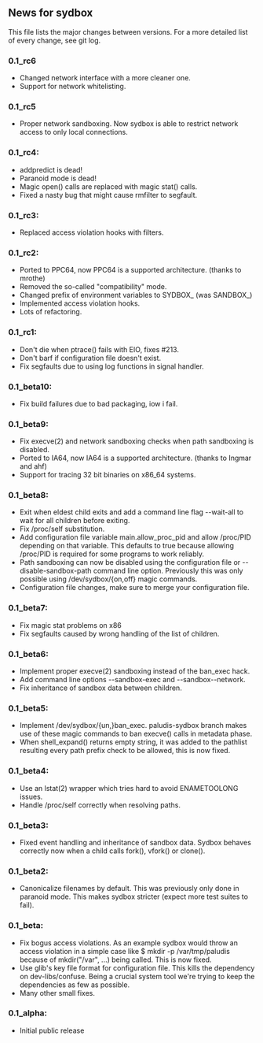 ## News for sydbox

This file lists the major changes between versions. For a more detailed list of
every change, see git log.

### 0.1_rc6
* Changed network interface with a more cleaner one.
* Support for network whitelisting.

### 0.1_rc5
* Proper network sandboxing. Now sydbox is able to restrict network access
  to only local connections.

### 0.1_rc4:
* addpredict is dead!
* Paranoid mode is dead!
* Magic open() calls are replaced with magic stat() calls.
* Fixed a nasty bug that might cause rmfilter to segfault.

### 0.1_rc3:
* Replaced access violation hooks with filters.

### 0.1_rc2:
* Ported to PPC64, now PPC64 is a supported architecture. (thanks to mrothe)
* Removed the so-called "compatibility" mode.
* Changed prefix of environment variables to SYDBOX_ (was SANDBOX_)
* Implemented access violation hooks.
* Lots of refactoring.

### 0.1_rc1:
* Don't die when ptrace() fails with EIO, fixes #213.
* Don't barf if configuration file doesn't exist.
* Fix segfaults due to using log functions in signal handler.

### 0.1_beta10:
* Fix build failures due to bad packaging, iow i fail.

### 0.1_beta9:
* Fix execve(2) and network sandboxing checks when path sandboxing is
  disabled.
* Ported to IA64, now IA64 is a supported architecture. (thanks to Ingmar and ahf)
* Support for tracing 32 bit binaries on x86_64 systems.

### 0.1_beta8:
* Exit when eldest child exits and add a command line flag --wait-all to
  wait for all children before exiting.
* Fix /proc/self substitution.
* Add configuration file variable main.allow_proc_pid and allow /proc/PID
  depending on that variable. This defaults to true because allowing
  /proc/PID is required for some programs to work reliably.
* Path sandboxing can now be disabled using the configuration file or
  --disable-sandbox-path command line option. Previously this was only
  possible using /dev/sydbox/{on,off} magic commands.
* Configuration file changes, make sure to merge your configuration file.

### 0.1_beta7:
* Fix magic stat problems on x86
* Fix segfaults caused by wrong handling of the list of children.

### 0.1_beta6:
* Implement proper execve(2) sandboxing instead of the ban_exec hack.
* Add command line options --sandbox-exec and --sandbox--network.
* Fix inheritance of sandbox data between children.

### 0.1_beta5:
* Implement /dev/sydbox/{un,}ban_exec. paludis-sydbox branch makes use of
  these magic commands to ban execve() calls in metadata phase.
* When shell_expand() returns empty string, it was added to the pathlist
  resulting every path prefix check to be allowed, this is now fixed.

### 0.1_beta4:
* Use an lstat(2) wrapper which tries hard to avoid ENAMETOOLONG issues.
* Handle /proc/self correctly when resolving paths.

### 0.1_beta3:
* Fixed event handling and inheritance of sandbox data. Sydbox behaves
  correctly now when a child calls fork(), vfork() or clone().

### 0.1_beta2:
* Canonicalize filenames by default. This was previously only done in
  paranoid mode. This makes sydbox stricter (expect more test
  suites to fail).

### 0.1_beta:
* Fix bogus access violations. As an example sydbox would
  throw an access violation in a simple case like
  $ mkdir -p /var/tmp/paludis
  because of mkdir("/var", ...) being called.
  This is now fixed.
* Use glib's key file format for configuration file. This kills the
  dependency on dev-libs/confuse. Being a crucial system tool we're
  trying to keep the dependencies as few as possible.
* Many other small fixes.

### 0.1_alpha:
* Initial public release

